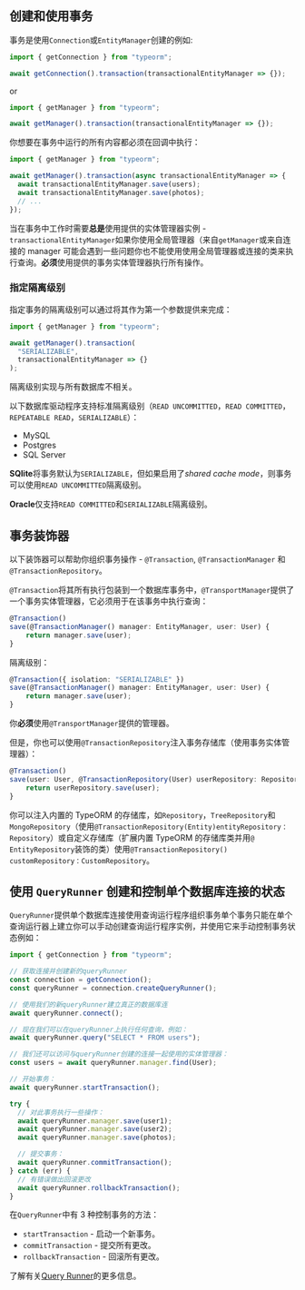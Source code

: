 ## 创建和使用事务

事务是使用`Connection`或`EntityManager`创建的例如:

```typescript
import { getConnection } from "typeorm";

await getConnection().transaction(transactionalEntityManager => {});
```

or

```typescript
import { getManager } from "typeorm";

await getManager().transaction(transactionalEntityManager => {});
```

你想要在事务中运行的所有内容都必须在回调中执行：

```typescript
import { getManager } from "typeorm";

await getManager().transaction(async transactionalEntityManager => {
  await transactionalEntityManager.save(users);
  await transactionalEntityManager.save(photos);
  // ...
});
```

当在事务中工作时需要**总是**使用提供的实体管理器实例 - `transactionalEntityManager`如果你使用全局管理器（来自`getManager`或来自连接的 manager 可能会遇到一些问题你也不能使用使用全局管理器或连接的类来执行查询。**必须**使用提供的事务实体管理器执行所有操作。

### 指定隔离级别

指定事务的隔离级别可以通过将其作为第一个参数提供来完成：

```typescript
import { getManager } from "typeorm";

await getManager().transaction(
  "SERIALIZABLE",
  transactionalEntityManager => {}
);
```

隔离级别实现与所有数据库不相关。

以下数据库驱动程序支持标准隔离级别（`READ UNCOMMITTED`，`READ COMMITTED`，`REPEATABLE READ`，`SERIALIZABLE`）：

- MySQL
- Postgres
- SQL Server

**SQlite**将事务默认为`SERIALIZABLE`，但如果启用了*shared cache mode*，则事务可以使用`READ UNCOMMITTED`隔离级别。

**Oracle**仅支持`READ COMMITTED`和`SERIALIZABLE`隔离级别。

## 事务装饰器

以下装饰器可以帮助你组织事务操作 - `@Transaction`, `@TransactionManager` 和 `@TransactionRepository`。

`@Transaction`将其所有执行包装到一个数据库事务中，`@TransportManager`提供了一个事务实体管理器，它必须用于在该事务中执行查询：

```typescript
@Transaction()
save(@TransactionManager() manager: EntityManager, user: User) {
    return manager.save(user);
}
```

隔离级别：

```typescript
@Transaction({ isolation: "SERIALIZABLE" })
save(@TransactionManager() manager: EntityManager, user: User) {
    return manager.save(user);
}
```

你**必须**使用`@TransportManager`提供的管理器。

但是，你也可以使用`@TransactionRepository`注入事务存储库（使用事务实体管理器）：

```typescript
@Transaction()
save(user: User, @TransactionRepository(User) userRepository: Repository<User>) {
    return userRepository.save(user);
}
```

你可以注入内置的 TypeORM 的存储库，如`Repository`，`TreeRepository`和`MongoRepository`（使用`@TransactionRepository(Entity)entityRepository：Repository`）或自定义存储库（扩展内置 TypeORM 的存储库类并用`@ EntityRepository`装饰的类）使用`@TransactionRepository() customRepository：CustomRepository`。

## 使用 `QueryRunner` 创建和控制单个数据库连接的状态

`QueryRunner`提供单个数据库连接使用查询运行程序组织事务单个事务只能在单个查询运行器上建立你可以手动创建查询运行程序实例，并使用它来手动控制事务状态例如：

```typescript
import { getConnection } from "typeorm";

// 获取连接并创建新的queryRunner
const connection = getConnection();
const queryRunner = connection.createQueryRunner();

// 使用我们的新queryRunner建立真正的数据库连
await queryRunner.connect();

// 现在我们可以在queryRunner上执行任何查询，例如：
await queryRunner.query("SELECT * FROM users");

// 我们还可以访问与queryRunner创建的连接一起使用的实体管理器：
const users = await queryRunner.manager.find(User);

// 开始事务：
await queryRunner.startTransaction();

try {
  // 对此事务执行一些操作：
  await queryRunner.manager.save(user1);
  await queryRunner.manager.save(user2);
  await queryRunner.manager.save(photos);

  // 提交事务：
  await queryRunner.commitTransaction();
} catch (err) {
  // 有错误做出回滚更改
  await queryRunner.rollbackTransaction();
}
```

在`QueryRunner`中有 3 种控制事务的方法：

- `startTransaction` - 启动一个新事务。
- `commitTransaction` - 提交所有更改。
- `rollbackTransaction` - 回滚所有更改。

了解有关[Query Runner](https://typeorm.io/#/query-runner/)的更多信息。
